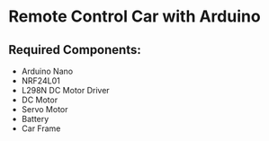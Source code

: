 # Remote Control Car with Arduino
## Required Components:
- Arduino Nano
- NRF24L01
- L298N DC Motor Driver
- DC Motor
- Servo Motor
- Battery
- Car Frame
